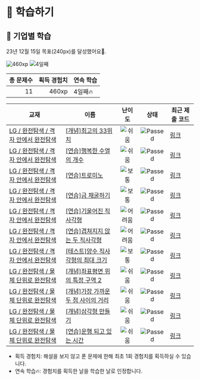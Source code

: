 # 📖 학습하기

## 🚀 기업별 학습
23년 12월 15일 목표(240px)를 달성했어요🥳.

![460xp](https://img.shields.io/badge/EXP-460xp-%235cb85c.svg?for-the-badge)
![4일째](https://img.shields.io/badge/연속학습-4일째-%23E34F26.svg?for-the-badge)

|총 문제수|획득 경험치|연속 학습|
|---:|---:|---|
11|460xp|4일째🔥|

|교재|이름|난이도|상태|최근 제출 코드|
|---|---|:---:|:---:|---|
|[LG / 완전탐색 / 격자 안에서 완전탐색](https://www.codetree.ai/missions?missionId=19)|[[개념]최고의 33위치](https://www.codetree.ai/missions/19/problems/best-place-of-33)|![쉬움][easy]|![Passed][passed]|[링크](https://github.com/MoonGyu-Jeong/codetree-TILs/blob/main/231215/%EC%B5%9C%EA%B3%A0%EC%9D%98%2033%EC%9C%84%EC%B9%98/best-place-of-33.cpp)|
|[LG / 완전탐색 / 격자 안에서 완전탐색](https://www.codetree.ai/missions?missionId=19)|[[연습]행복한 수열의 개수](https://www.codetree.ai/missions/19/problems/number-of-happy-sequence)|![쉬움][easy]|![Passed][passed]|[링크](https://github.com/MoonGyu-Jeong/codetree-TILs/blob/main/231215/%ED%96%89%EB%B3%B5%ED%95%9C%20%EC%88%98%EC%97%B4%EC%9D%98%20%EA%B0%9C%EC%88%98/number-of-happy-sequence.cpp)|
|[LG / 완전탐색 / 격자 안에서 완전탐색](https://www.codetree.ai/missions?missionId=19)|[[연습]트로미노](https://www.codetree.ai/missions/19/problems/tromino)|![보통][medium]|![Passed][passed]|[링크](https://github.com/MoonGyu-Jeong/codetree-TILs/blob/main/231215/%ED%8A%B8%EB%A1%9C%EB%AF%B8%EB%85%B8/tromino.cpp)|
|[LG / 완전탐색 / 격자 안에서 완전탐색](https://www.codetree.ai/missions?missionId=19)|[[연습]금 채굴하기](https://www.codetree.ai/missions/19/problems/gold-mining)|![보통][medium]|![Passed][passed]|[링크](https://github.com/MoonGyu-Jeong/codetree-TILs/blob/main/231215/%EA%B8%88%20%EC%B1%84%EA%B5%B4%ED%95%98%EA%B8%B0/gold-mining.cpp)|
|[LG / 완전탐색 / 격자 안에서 완전탐색](https://www.codetree.ai/missions?missionId=19)|[[연습]기울어진 직사각형](https://www.codetree.ai/missions/19/problems/slanted-rectangle)|![어려움][hard]|![Passed][passed]|[링크](https://github.com/MoonGyu-Jeong/codetree-TILs/blob/main/231215/%EA%B8%B0%EC%9A%B8%EC%96%B4%EC%A7%84%20%EC%A7%81%EC%82%AC%EA%B0%81%ED%98%95/slanted-rectangle.cpp)|
|[LG / 완전탐색 / 격자 안에서 완전탐색](https://www.codetree.ai/missions?missionId=19)|[[연습]겹쳐지지 않는 두 직사각형](https://www.codetree.ai/missions/19/problems/non-overlapping-two-rectangles)|![어려움][hard]|![Passed][passed]|[링크](https://github.com/MoonGyu-Jeong/codetree-TILs/blob/main/231215/%EA%B2%B9%EC%B3%90%EC%A7%80%EC%A7%80%20%EC%95%8A%EB%8A%94%20%EB%91%90%20%EC%A7%81%EC%82%AC%EA%B0%81%ED%98%95/non-overlapping-two-rectangles.cpp)|
|[LG / 완전탐색 / 격자 안에서 완전탐색](https://www.codetree.ai/missions?missionId=19)|[[테스트]양수 직사각형의 최대 크기](https://www.codetree.ai/missions/19/problems/max-area-of-positive-rectangle)|![보통][medium]|![Passed][passed]|[링크](https://github.com/MoonGyu-Jeong/codetree-TILs/blob/main/231215/%EC%96%91%EC%88%98%20%EC%A7%81%EC%82%AC%EA%B0%81%ED%98%95%EC%9D%98%20%EC%B5%9C%EB%8C%80%20%ED%81%AC%EA%B8%B0/max-area-of-positive-rectangle.cpp)|
|[LG / 완전탐색 / 물체 단위로 완전탐색](https://www.codetree.ai/missions?missionId=19)|[[개념]좌표평면 위의 특정 구역 2](https://www.codetree.ai/missions/19/problems/specific-zone-above-the-2d-coordinate-2)|![쉬움][easy]|![Passed][passed]|[링크](https://github.com/MoonGyu-Jeong/codetree-TILs/blob/main/231215/%EC%A2%8C%ED%91%9C%ED%8F%89%EB%A9%B4%20%EC%9C%84%EC%9D%98%20%ED%8A%B9%EC%A0%95%20%EA%B5%AC%EC%97%AD%202/specific-zone-above-the-2d-coordinate-2.cpp)|
|[LG / 완전탐색 / 물체 단위로 완전탐색](https://www.codetree.ai/missions?missionId=19)|[[개념]가장 가까운 두 점 사이의 거리](https://www.codetree.ai/missions/19/problems/closest-pair-of-points)|![쉬움][easy]|![Passed][passed]|[링크](https://github.com/MoonGyu-Jeong/codetree-TILs/blob/main/231215/%EA%B0%80%EC%9E%A5%20%EA%B0%80%EA%B9%8C%EC%9A%B4%20%EB%91%90%20%EC%A0%90%20%EC%82%AC%EC%9D%B4%EC%9D%98%20%EA%B1%B0%EB%A6%AC/closest-pair-of-points.cpp)|
|[LG / 완전탐색 / 물체 단위로 완전탐색](https://www.codetree.ai/missions?missionId=19)|[[개념]삼각형 만들기](https://www.codetree.ai/missions/19/problems/create-triangle)|![쉬움][easy]|![Passed][passed]|[링크](https://github.com/MoonGyu-Jeong/codetree-TILs/blob/main/231215/%EC%82%BC%EA%B0%81%ED%98%95%20%EB%A7%8C%EB%93%A4%EA%B8%B0/create-triangle.cpp)|
|[LG / 완전탐색 / 물체 단위로 완전탐색](https://www.codetree.ai/missions?missionId=19)|[[연습]운행 되고 있는 시간](https://www.codetree.ai/missions/19/problems/hours-in-service)|![쉬움][easy]|![Passed][passed]|[링크](https://github.com/MoonGyu-Jeong/codetree-TILs/blob/main/231215/%EC%9A%B4%ED%96%89%20%EB%90%98%EA%B3%A0%20%EC%9E%88%EB%8A%94%20%EC%8B%9C%EA%B0%84/hours-in-service.cpp)|


* 획득 경험치: 해설을 보지 않고 푼 문제에 한해 최초 1회 경험치를 획득하실 수 있습니다.
* 연속 학습:fire:: 경험치를 획득한 날을 학습한 날로 인정합니다.










[b5]: https://img.shields.io/badge/Bronze_5-%235D3E31.svg
[b4]: https://img.shields.io/badge/Bronze_4-%235D3E31.svg
[b3]: https://img.shields.io/badge/Bronze_3-%235D3E31.svg
[b2]: https://img.shields.io/badge/Bronze_2-%235D3E31.svg
[b1]: https://img.shields.io/badge/Bronze_1-%235D3E31.svg
[s5]: https://img.shields.io/badge/Silver_5-%23394960.svg
[s4]: https://img.shields.io/badge/Silver_4-%23394960.svg
[s3]: https://img.shields.io/badge/Silver_3-%23394960.svg
[s2]: https://img.shields.io/badge/Silver_2-%23394960.svg
[s1]: https://img.shields.io/badge/Silver_1-%23394960.svg
[g5]: https://img.shields.io/badge/Gold_5-%23FFC433.svg
[g4]: https://img.shields.io/badge/Gold_4-%23FFC433.svg
[g3]: https://img.shields.io/badge/Gold_3-%23FFC433.svg
[g2]: https://img.shields.io/badge/Gold_2-%23FFC433.svg
[g1]: https://img.shields.io/badge/Gold_1-%23FFC433.svg
[p5]: https://img.shields.io/badge/Platinum_5-%2376DDD8.svg
[p4]: https://img.shields.io/badge/Platinum_4-%2376DDD8.svg
[p3]: https://img.shields.io/badge/Platinum_3-%2376DDD8.svg
[p2]: https://img.shields.io/badge/Platinum_2-%2376DDD8.svg
[p1]: https://img.shields.io/badge/Platinum_1-%2376DDD8.svg
[passed]: https://img.shields.io/badge/Passed-%23009D27.svg
[failed]: https://img.shields.io/badge/Failed-%23D24D57.svg
[easy]: https://img.shields.io/badge/쉬움-%235cb85c.svg?for-the-badge
[medium]: https://img.shields.io/badge/보통-%23FFC433.svg?for-the-badge
[hard]: https://img.shields.io/badge/어려움-%23D24D57.svg?for-the-badge